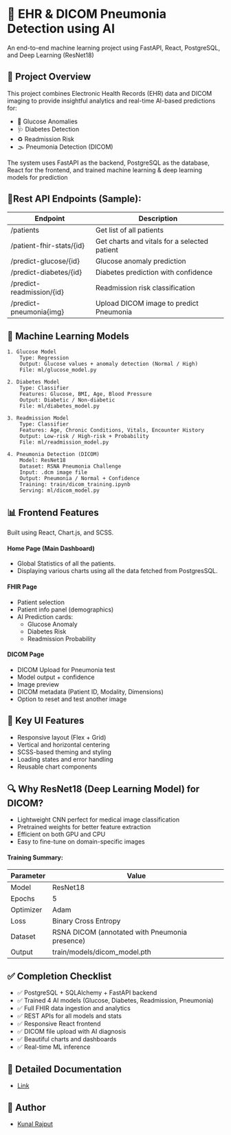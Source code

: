 
# 🏥 EHR & DICOM Pneumonia Detection using AI

An end-to-end machine learning project using FastAPI, React, PostgreSQL, and Deep Learning (ResNet18)


## 🔧 Project Overview

This project combines Electronic Health Records (EHR) data and DICOM imaging to provide insightful analytics and real-time AI-based predictions for:

- 🧪 Glucose Anomalies
- 🩺 Diabetes Detection
- ♻️ Readmission Risk
- 🌫️ Pneumonia Detection (DICOM)

The system uses FastAPI as the backend, PostgreSQL as the database, React for the frontend, and trained machine learning & deep learning models for prediction
## 🔌Rest API Endpoints (Sample):

| Endpoint            | Description                                                                |
| ----------------- | ------------------------------------------------------------------ |
| /patients	 | Get list of all patients |
| /patient-fhir-stats/{id} | Get charts and vitals for a selected patient |
| /predict-glucose/{id} | 	Glucose anomaly prediction |
| /predict-diabetes/{id}| Diabetes prediction with confidence |
| /predict-readmission/{id}| Readmission risk classification |
| /predict-pneumonia{img}| Upload DICOM image to predict Pneumonia |


## 🤖 Machine Learning Models

    1. Glucose Model
        Type: Regression
        Output: Glucose values + anomaly detection (Normal / High)
        File: ml/glucose_model.py

    2. Diabetes Model
        Type: Classifier
        Features: Glucose, BMI, Age, Blood Pressure
        Output: Diabetic / Non-diabetic
        File: ml/diabetes_model.py

    3. Readmission Model
        Type: Classifier
        Features: Age, Chronic Conditions, Vitals, Encounter History
        Output: Low-risk / High-risk + Probability
        File: ml/readmission_model.py

    4. Pneumonia Detection (DICOM)
        Model: ResNet18
        Dataset: RSNA Pneumonia Challenge
        Input: .dcm image file
        Output: Pneumonia / Normal + Confidence
        Training: train/dicom_training.ipynb
        Serving: ml/dicom_model.py
## 📊 Frontend Features

Built using React, Chart.js, and SCSS.

#### Home Page (Main Dashboard)
- Global Statistics of all the patients.
- Displaying various charts using all the data fetched from PostgresSQL. 

#### FHIR Page
- Patient selection
- Patient info panel (demographics)
- AI Prediction cards:
    - Glucose Anomaly
    - Diabetes Risk
    - Readmission Probability

#### DICOM Page
- DICOM Upload for Pneumonia test
- Model output + confidence
- Image preview
- DICOM metadata (Patient ID, Modality, Dimensions)
- Option to reset and test another image


## 📌 Key UI Features
- Responsive layout (Flex + Grid)
- Vertical and horizontal centering
- SCSS-based theming and styling
- Loading states and error handling
- Reusable chart components

## 🔍 Why ResNet18 (Deep Learning Model) for DICOM?
- Lightweight CNN perfect for medical image classification
- Pretrained weights for better feature extraction
- Efficient on both GPU and CPU
- Easy to fine-tune on domain-specific images



#### Training Summary:

| Parameter           | Value                                                                |
| ----------------- | ------------------------------------------------------------------ |
| Model | ResNet18 |
| Epochs | 5 |
| Optimizer | 	Adam|
| Loss| Binary Cross Entropy |
| Dataset| RSNA DICOM (annotated with Pneumonia presence) |
| Output| train/models/dicom_model.pth |


## ✅ Completion Checklist

- ✅ PostgreSQL + SQLAlchemy + FastAPI backend
- ✅ Trained 4 AI models (Glucose, Diabetes, Readmission, Pneumonia)
- ✅ Full FHIR data ingestion and analytics
- ✅ REST APIs for all models and stats
- ✅ Responsive React frontend
- ✅ DICOM file upload with AI diagnosis
- ✅ Beautiful charts and dashboards
- ✅ Real-time ML inference

## 📄 Detailed Documentation
- [Link](https://drive.google.com/file/d/18ahzMWclU8nTGtnJYR71O69vL_Lhv2If/view?usp=sharing)

## 👨 Author

- [Kunal Rajput](https://www.linkedin.com/in/kunalrajput1/)
